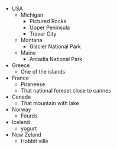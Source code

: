 - USA
	- Michigan
		- Pictured Rocks 
		- Upper Peninsula
		- Traver City
	- Montana
		- Glacier National Park
	- Maine
		- Arcadia National Park
- Greece
	- One of the islands 
- France
	- Piraneese 
	- That national foreset close to cannes 
- Canada
	- That mountain with lake
- Norway
	- Fourds 
- Iceland
	- yogurt 
- New Zeland
	- Hobbit ville

